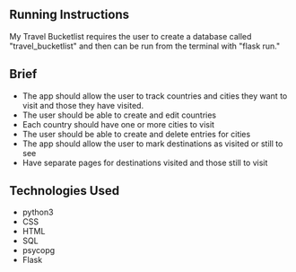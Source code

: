 ## Running Instructions

My Travel Bucketlist requires the user to create a database called "travel_bucketlist" and then can be run from the terminal with "flask run."

## Brief

* The app should allow the user to track countries and cities they want to visit and those they have visited.
 * The user should be able to create and edit countries
 * Each country should have one or more cities to visit
 * The user should be able to create and delete entries for cities
 * The app should allow the user to mark destinations as visited or still to see
 * Have separate pages for destinations visited and those still to visit

## Technologies Used

* python3
* CSS
* HTML
* SQL
* psycopg
* Flask
